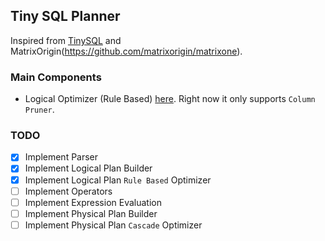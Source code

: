 ## Tiny SQL Planner

Inspired from [TinySQL](https://github.com/talent-plan/tinysql/tree/course/planner) and MatrixOrigin(https://github.com/matrixorigin/matrixone).

### Main Components
- Logical Optimizer (Rule Based) [here](c_sql/b_planner/planlogical/b_builder_test.go). Right now it only supports `Column Pruner`.

### TODO
- [x] Implement Parser
- [x] Implement Logical Plan Builder
- [x] Implement Logical Plan `Rule Based` Optimizer
- [ ] Implement Operators
- [ ] Implement Expression Evaluation
- [ ] Implement Physical Plan Builder 
- [ ] Implement Physical Plan `Cascade` Optimizer